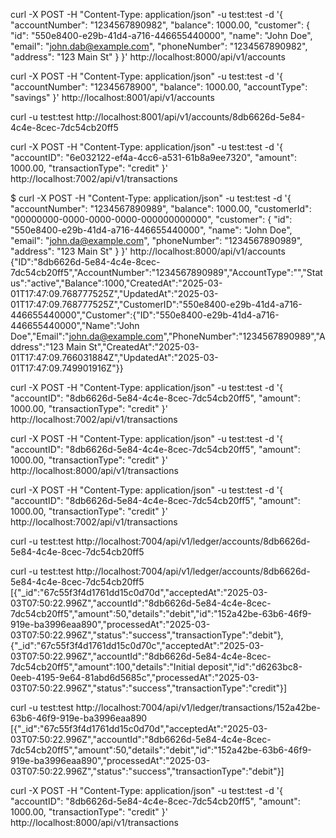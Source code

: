 curl -X POST -H "Content-Type: application/json" -u test:test -d '{
  "accountNumber": "1234567890982",
  "balance": 1000.00,
  "customer": {
    "id": "550e8400-e29b-41d4-a716-446655440000",
    "name": "John Doe",
    "email": "john.dab@example.com",
    "phoneNumber": "1234567890982",
    "address": "123 Main St"
  }
}' http://localhost:8000/api/v1/accounts


curl -X POST -H "Content-Type: application/json" -u test:test -d '{
  "accountNumber": "12345678900",
  "balance": 1000.00,
  "accountType": "savings"
}' http://localhost:8001/api/v1/accounts

curl -u test:test http://localhost:8001/api/v1/accounts/8db6626d-5e84-4c4e-8cec-7dc54cb20ff5


curl -X POST -H "Content-Type: application/json" -u test:test -d '{
  "accountID": "6e032122-ef4a-4cc6-a531-61b8a9ee7320",
  "amount": 1000.00,
  "transactionType": "credit"
}' http://localhost:7002/api/v1/transactions









$ curl -X POST -H "Content-Type: application/json" -u test:test -d '{
  "accountNumber": "1234567890989",
  "balance": 1000.00,
  "customerId": "00000000-0000-0000-0000-000000000000",
  "customer": {
    "id": "550e8400-e29b-41d4-a716-446655440000",
    "name": "John Doe",
    "email": "john.da@example.com",
    "phoneNumber": "1234567890989",
    "address": "123 Main St"
  }
}' http://localhost:8000/api/v1/accounts
{"ID":"8db6626d-5e84-4c4e-8cec-7dc54cb20ff5","AccountNumber":"1234567890989","AccountType":"","Status":"active","Balance":1000,"CreatedAt":"2025-03-01T17:47:09.768777525Z","UpdatedAt":"2025-03-01T17:47:09.768777525Z","CustomerID":"550e8400-e29b-41d4-a716-446655440000","Customer":{"ID":"550e8400-e29b-41d4-a716-446655440000","Name":"John Doe","Email":"john.da@example.com","PhoneNumber":"1234567890989","Address":"123 Main St","CreatedAt":"2025-03-01T17:47:09.766031884Z","UpdatedAt":"2025-03-01T17:47:09.749901916Z"}}


curl -X POST -H "Content-Type: application/json" -u test:test -d '{
  "accountID": "8db6626d-5e84-4c4e-8cec-7dc54cb20ff5",
  "amount": 1000.00,
  "transactionType": "credit"
}' http://localhost:7002/api/v1/transactions



curl -X POST -H "Content-Type: application/json" -u test:test -d '{
  "accountID": "8db6626d-5e84-4c4e-8cec-7dc54cb20ff5",
  "amount": 1000.00,
  "transactionType": "credit"
}' http://localhost:8000/api/v1/transactions



curl -X POST -H "Content-Type: application/json" -u test:test -d '{
  "accountID": "8db6626d-5e84-4c4e-8cec-7dc54cb20ff5",
  "amount": 1000.00,
  "transactionType": "credit"
}' http://localhost:7002/api/v1/transactions


curl -u test:test http://localhost:7004/api/v1/ledger/accounts/8db6626d-5e84-4c4e-8cec-7dc54cb20ff5



curl -u test:test http://localhost:7004/api/v1/ledger/accounts/8db6626d-5e84-4c4e-8cec-7dc54cb20ff5
[{"_id":"67c55f3f4d1761dd15c0d70d","acceptedAt":"2025-03-03T07:50:22.996Z","accountId":"8db6626d-5e84-4c4e-8cec-7dc54cb20ff5","amount":50,"details":"debit","id":"152a42be-63b6-46f9-919e-ba3996eaa890","processedAt":"2025-03-03T07:50:22.996Z","status":"success","transactionType":"debit"},{"_id":"67c55f3f4d1761dd15c0d70c","acceptedAt":"2025-03-03T07:50:22.996Z","accountId":"8db6626d-5e84-4c4e-8cec-7dc54cb20ff5","amount":100,"details":"Initial deposit","id":"d6263bc8-0eeb-4195-9e64-81abd6d5685c","processedAt":"2025-03-03T07:50:22.996Z","status":"success","transactionType":"credit"}]

curl -u test:test http://localhost:7004/api/v1/ledger/transactions/152a42be-63b6-46f9-919e-ba3996eaa890
[{"_id":"67c55f3f4d1761dd15c0d70d","acceptedAt":"2025-03-03T07:50:22.996Z","accountId":"8db6626d-5e84-4c4e-8cec-7dc54cb20ff5","amount":50,"details":"debit","id":"152a42be-63b6-46f9-919e-ba3996eaa890","processedAt":"2025-03-03T07:50:22.996Z","status":"success","transactionType":"debit"}]


curl -X POST -H "Content-Type: application/json" -u test:test -d '{
  "accountID": "8db6626d-5e84-4c4e-8cec-7dc54cb20ff5",
  "amount": 1000.00,
  "transactionType": "credit"
}' http://localhost:8000/api/v1/transactions